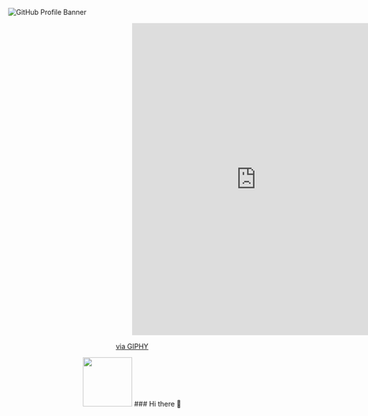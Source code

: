 ![GitHub Profile Banner](https://user-images.githubusercontent.com/69708974/179399481-5896881c-25d9-4332-8642-155a79291c79.png)

<div id="header" align="center">
    <div style="width:100%;height:0;padding-bottom:126%;position:relative;">
        <iframe src="https://giphy.com/embed/M9gbBd9nbDrOTu1Mqx" width="100%" height="100%" style="position:absolute" frameBorder="0" class="giphy-embed" allowFullScreen>
        </iframe>
    </div>
    <p>
        <a href="https://giphy.com/gifs/hacktiv8-coding-codingfromhome-fromhome-M9gbBd9nbDrOTu1Mqx">via GIPHY</a>
    </p>
  <img src="https://media.giphy.com/media/M9gbBd9nbDrOTu1Mqx/giphy.gif" width="100"/>
  ### Hi there 👋
</div>



<!--
**JOF-Qura/JOF-Qura** is a ✨ _special_ ✨ repository because its `README.md` (this file) appears on your GitHub profile.

Here are some ideas to get you started:

- 🔭 I’m currently working on ...
- 🌱 I’m currently learning ...
- 👯 I’m looking to collaborate on ...
- 🤔 I’m looking for help with ...
- 💬 Ask me about ...
- 📫 How to reach me: ...
- 😄 Pronouns: ...
- ⚡ Fun fact: ...
-->
